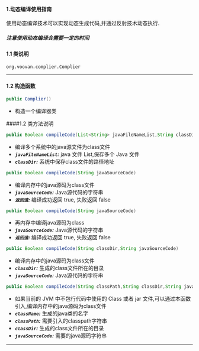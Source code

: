 #### 1.动态编译使用指南
使用动态编译技术可以实现动态生成代码,并通过反射技术动态执行.
##### 注意使用动态编译会需要一定的时间
#### 1.1 类说明

`org.voovan.complier.Complier`


---------------------------

#### 1.2 构造函数
```java
public Complier() 
```
- 构造一个编译器类

####1.2 类方法说明
```java
public Boolean compileCode(List<String> javaFileNameList,String classDir)
```
- 编译多个系统中的java源文件为class文件
- ***`javaFileNameList`:*** java 文件 List,保存多个 Java 文件
- ***`classDir`:*** 系统中保存class文件的路径地址

```java
public Boolean compileCode(String javaSourceCode)
```
- 编译内存中的java源码为class文件
- ***`javaSourceCode`:*** Java源代码的字符串
- ***`返回值`:*** 编译成功返回 true, 失败返回 false

```java
public Boolean compileCode(String javaSourceCode)
```
- 再内存中编译java源码为class
- ***`javaSourceCode`:*** Java源代码的字符串
- ***`返回值`:*** 编译成功返回 true, 失败返回 false

```java
public Boolean compileCode(String classDir,String javaSourceCode)
```
- 编译内存中的java源码为class文件
- ***`classDir`:*** 生成的class文件所在的目录
- ***`javaSourceCode`:*** Java源代码的字符串

```java
public Boolean compileCode(String classPath,String classDir,String javaSourceCode)
```
- 如果当前的 JVM 中不包行代码中使用的 Class 或者 jar 文件,可以通过本函数引入,编译内存中的java源码为class文件
- ***`className`:*** 生成的java类的名字
- ***`classPath`:*** 需要引入的classpath字符串
- ***`classDir`:*** 生成的class文件所在的目录
- ***`javaSourceCode`:*** 需要的java源码字符串

------------------------